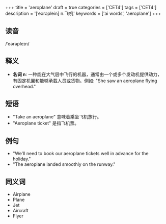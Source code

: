 +++
title = 'aeroplane'
draft = true
categories = ['CET4']
tags = ['CET4']
description = '[ˈeərəplein] n.飞机'
keywords = ['ai words', 'aeroplane']
+++

## 读音
/ˈeərəpleɪn/

## 释义
- **名词 n**: 一种能在大气层中飞行的机器，通常由一个或多个发动机提供动力，有固定机翼和能够承载人员或货物。例如: "She saw an aeroplane flying overhead."

## 短语
- "Take an aeroplane" 意味着乘坐飞机旅行。
- "Aeroplane ticket" 是指飞机票。

## 例句
- "We'll need to book our aeroplane tickets well in advance for the holiday."
- "The aeroplane landed smoothly on the runway."

## 同义词
- Airplane
- Plane
- Jet
- Aircraft
- Flyer
